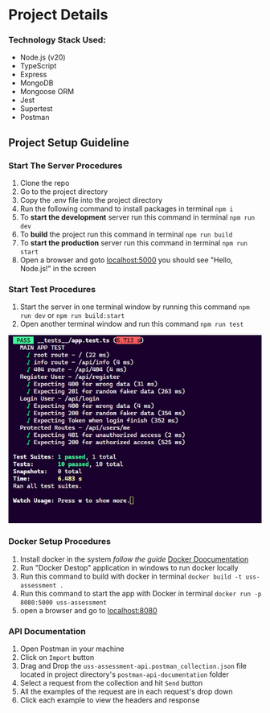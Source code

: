 # Project Details

### **Technology Stack Used:**

* Node.js (v20)
* TypeScript
* Express
* MongoDB
* Mongoose ORM
* Jest
* Supertest
* Postman

## Project Setup Guideline

### Start The Server Procedures

1. Clone the repo
2. Go to the project directory
3. Copy the .env file into the project directory
4. Run the following command to install packages in terminal `npm i`
5. To **start the development** server run this command in terminal `npm run dev`
6. To **build** the project run this command in terminal `npm run build`
7. To **start the production** server run this command in terminal `npm run start`
8. Open a browser and goto [localhost:5000](http://localhost:5000) you should see "Hello, Node.js!" in the screen

### Start Test Procedures

1. Start the server in one terminal window by running this command `npm run dev`  or `npm run build:start`
2. Open another terminal window and run this command `npm run test`

![1707678648958](images/README/1707678648958.png)

### Docker Setup Procedures

1. Install docker in the system *follow the guide* [Docker Doocumentation](https://docs.docker.com/)
2. Run "Docker Destop" application in windows to run docker locally
3. Run this command to build with docker in terminal `docker build -t uss-assessment .`
4. Run this command to start the app with Docker in terminal `docker run -p 8080:5000 uss-assessment`
5. open a browser and go to [localhost:8080](http://localhost:8080/)

### API Documentation

1. Open Postman in your machine
2. Click on `Import` button
3. Drag and Drop the `uss-assessment-api.postman_collection.json` file located in project directory's `postman-api-documentation` folder
4. Select a request from the collection and hit `Send` button
5. All the examples of the request are in each request's drop down
6. Click each example to view the headers and response
